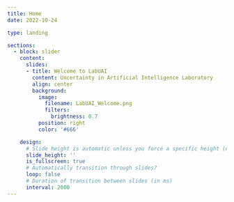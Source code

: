 ```yaml
---
title: Home
date: 2022-10-24

type: landing

sections:
  - block: slider
    content:
      slides:
      - title: Welcome to LabUAI
        content: Uncertainty in Artificial Intelligence Laboratory
        align: center
        background:
          image:
            filename: LabUAI_Welcome.png
            filters:
              brightness: 0.7
          position: right
          color: '#666'

    design:
      # Slide height is automatic unless you force a specific height (e.g. '400px')
      slide_height: ''
      is_fullscreen: true
      # Automatically transition through slides?
      loop: false
      # Duration of transition between slides (in ms)
      interval: 2000
---
```

    
